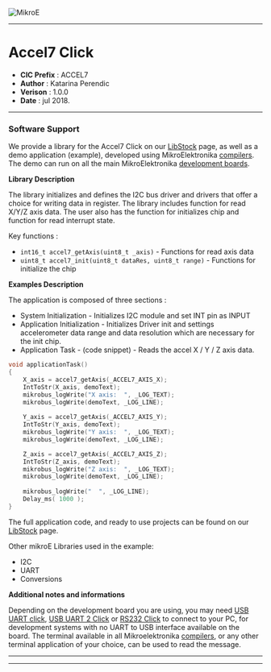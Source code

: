 ![MikroE](http://www.mikroe.com/img/designs/beta/logo_small.png)

---

# Accel7 Click

- **CIC Prefix**  : ACCEL7
- **Author**      : Katarina Perendic
- **Verison**     : 1.0.0
- **Date**        : jul 2018.

---

### Software Support

We provide a library for the Accel7 Click on our [LibStock](https://libstock.mikroe.com/projects/view/2479/accel-7-click) 
page, as well as a demo application (example), developed using MikroElektronika 
[compilers](http://shop.mikroe.com/compilers). The demo can run on all the main 
MikroElektronika [development boards](http://shop.mikroe.com/development-boards).

**Library Description**

The library initializes and defines the I2C bus driver and drivers that offer a choice for writing data in register.
The library includes function for read X/Y/Z axis data.
The user also has the function for initializes chip and function for read interrupt state.

Key functions :

- ``` int16_t accel7_getAxis(uint8_t _axis) ``` - Functions for read axis data
- ``` uint8_t accel7_init(uint8_t dataRes, uint8_t range) ``` - Functions for initialize the chip 

**Examples Description**

The application is composed of three sections :

- System Initialization - Initializes I2C module and set INT pin as INPUT
- Application Initialization - Initializes Driver init and settings accelerometer data range and 
                               data resolution which are necessary for the init chip.
- Application Task - (code snippet) - Reads the accel X / Y / Z axis data.


```.c
void applicationTask()
{
    X_axis = accel7_getAxis(_ACCEL7_AXIS_X);
    IntToStr(X_axis, demoText);
    mikrobus_logWrite("X axis:  ", _LOG_TEXT);
    mikrobus_logWrite(demoText, _LOG_LINE);
    
    Y_axis = accel7_getAxis(_ACCEL7_AXIS_Y);
    IntToStr(Y_axis, demoText);
    mikrobus_logWrite("Y axis:  ", _LOG_TEXT);
    mikrobus_logWrite(demoText, _LOG_LINE);

    Z_axis = accel7_getAxis(_ACCEL7_AXIS_Z);
    IntToStr(Z_axis, demoText);
    mikrobus_logWrite("Z axis:  ", _LOG_TEXT);
    mikrobus_logWrite(demoText, _LOG_LINE);
    
    mikrobus_logWrite("  ", _LOG_LINE);
    Delay_ms( 1000 );
}
```

The full application code, and ready to use projects can be found on our 
[LibStock](https://libstock.mikroe.com/projects/view/2479/accel-7-click) page.

Other mikroE Libraries used in the example:

- I2C
- UART
- Conversions

**Additional notes and informations**

Depending on the development board you are using, you may need 
[USB UART click](http://shop.mikroe.com/usb-uart-click), 
[USB UART 2 Click](http://shop.mikroe.com/usb-uart-2-click) or 
[RS232 Click](http://shop.mikroe.com/rs232-click) to connect to your PC, for 
development systems with no UART to USB interface available on the board. The 
terminal available in all Mikroelektronika 
[compilers](http://shop.mikroe.com/compilers), or any other terminal application 
of your choice, can be used to read the message.

---
---
